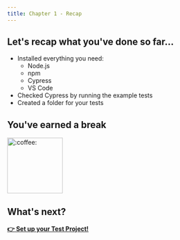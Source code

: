 ```yaml
---
title: Chapter 1 - Recap
---
```


## Let's recap what you've done so far...

- Installed everything you need:
  - Node.js
  - npm
  - Cypress
  - VS Code
- Checked Cypress by running the example tests
- Created a folder for your tests

## You've earned a break

<img class="emoji" title=":coffee:" alt=":coffee:" src="https://github.githubassets.com/images/icons/emoji/unicode/2615.png" height="128" width="128">

## What's next?

__[:point_right: Set up your Test Project!](../../c2/)__
